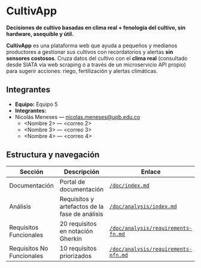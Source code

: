 # CultivApp

**Decisiones de cultivo basadas en clima real + fenología del cultivo, sin hardware, asequible y útil.**

**CultivApp** es una plataforma web que ayuda a pequeños y medianos productores a gestionar sus cultivos con recordatorios y alertas **sin sensores costosos**. Cruza datos del cultivo con el **clima real** (consultado desde SIATA vía web scraping o a través de un microservicio API propio) para sugerir acciones: riego, fertilización y alertas climáticas.

## Integrantes
- **Equipo:** Equipo 5
- **Integrantes:**
- Nicolás Meneses — nicolas.meneses@upb.edu.co
  - <Nombre 2> — <correo 2>
  - <Nombre 3> — <correo 3>
  - <Nombre 4> — <correo 4>


## Estructura y navegación

| Sección | Descripción | Enlace |
|---|---|---|
| Documentación | Portal de documentación | [`/doc/index.md`](doc/index.md) |
| Análisis | Requisitos y artefactos de la fase de análisis | [`/doc/analysis/index.md`](doc/analysis/index.md) |
| Requisitos Funcionales | 20 requisitos en notación Gherkin | [`/doc/analysis/requirements-fn.md`](doc/analysis/requirements-fn.md) |
| Requisitos No Funcionales | 10 requisitos priorizados | [`/doc/analysis/requirements-nfn.md`](doc/analysis/requirements-nfn.md) |




 
